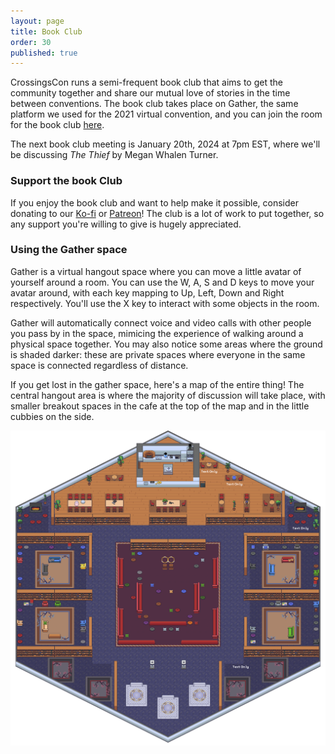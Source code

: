```yaml
---
layout: page
title: Book Club
order: 30
published: true
---
```

CrossingsCon runs a semi-frequent book club that aims to get the community together and share our mutual love of stories in the time between conventions. The book club takes place on Gather, the same platform we used for the 2021 virtual convention, and you can join the room for the book club [here](https://app.gather.town/app/UTJowCQNBVZCyla3/CrossingsCon%20Bookclub).

The next book club meeting is January 20th, 2024 at 7pm EST, where we'll be discussing *The Thief* by Megan Whalen Turner. 

### Support the book Club

If you enjoy the book club and want to help make it possible, consider donating to our [Ko-fi](https://ko-fi.com/emfozzing) or [Patreon](https://www.patreon.com/emfozzing)! The club is a lot of work to put together, so any support you're willing to give is hugely appreciated.

### Using the Gather space

Gather is a virtual hangout space where you can move a little avatar of yourself around a room. You can use the W, A, S and D keys to move your avatar around, with each key mapping to Up, Left, Down and Right respectively. You'll use the X key to interact with some objects in the room.

Gather will automatically connect voice and video calls with other people you pass by in the space, mimicing the experience of walking around a physical space together. You may also notice some areas where the ground is shaded darker: these are private spaces where everyone in the same space is connected regardless of distance.

If you get lost in the gather space, here's a map of the entire thing! The central hangout area is where the majority of discussion will take place, with smaller breakout spaces in the cafe at the top of the map and in the little cubbies on the side.

<img src="/images/book_club_gather.png" alt="A map of the gather space used for the book club"/>
